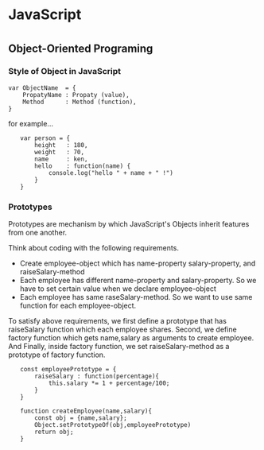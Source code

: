 <h1>JavaScript<h1>

<h2>Object-Oriented Programing</h2>

<h3>Style of Object in JavaScript</h3>
<p>
  <pre><code>var ObjectName  = {
    PropatyName : Propaty (value),
    Method      : Method (function),
}</code></pre>
</p>
<p>
    for example...
</p>
<p>
    <ul>
    <pre><code>var person = {
    height   : 180,
    weight   : 70,
    name     : ken,
    hello    : function(name) {
        console.log("hello " + name + " !")
    }
}</code></pre>
    </ul>
</p>

<h3>Prototypes</h3>
<p>
    Prototypes are mechanism by which JavaScript's Objects inherit features from one another.
</p>
<p>
   Think about coding with the following requirements.
</p>
<p>
    <ul>
        <li>Create employee-object which has name-property salary-property, and raiseSalary-method</li>
        <li>Each employee has different name-property and salary-property. So we have to set certain value when we declare employee-object</li>
        <li>Each employee has same raseSalary-method. So we want to use same function for each employee-object.
    </ul>
</p>
<p>
    To satisfy above requirements, we first define a prototype that has raiseSalary function which each employee shares.
    Second, we define factory function which gets name,salary as arguments to create employee.
    And Finally, inside factory function, we set raiseSalary-method as a prototype of factory function.
<p>
<p>
<ul>
<pre><code>const employeePrototype = {
    raiseSalary : function(percentage){
        this.salary *= 1 + percentage/100;
    }
}<br/>
function createEmployee(name,salary){
    const obj = {name,salary};
    Object.setPrototypeOf(obj,employeePrototype)
    return obj;
}</pre></code>
</ul>
</p>


